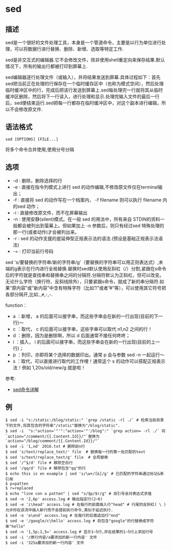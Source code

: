 # sed

## 描述

sed是一个很好的文件处理工具，本身是一个管道命令，主要是以行为单位进行处理，可以将数据行进行替换、删除、新增、选取等特定工作.

sed是非交互式的编辑器.它不会修改文件，除非使用shell重定向来保存结果.默认情况下，所有的输出行都被打印到屏幕上.

sed编辑器逐行处理文件（或输入），并将结果发送到屏幕.具体过程如下：首先sed把当前正在处理的行保存在一个临时缓存区中（也称为模式空间），然后处理临时缓冲区中的行，完成后把该行发送到屏幕上.sed每处理完一行就将其从临时缓冲区删除，然后将下一行读入，进行处理和显示.处理完输入文件的最后一行后，sed便结束运行.sed把每一行都存在临时缓冲区中，对这个副本进行编辑，所以不会修改原文件.

## 语法格式

```
sed [OPTIONS] [FILE...]
```
将多个命令合并使用,使用分号分隔

## 选项

- -d : 删除，删除选择的行
- -e ∶ 直接在指令列模式上进行 sed 的动作编辑,不修改原文件仅在terminal输出；
- -f ∶ 直接将 sed 的动作写在一个档案内， -f filename 则可以执行 filename 内的sed 动作；
- -i ∶ 直接修改原文件，而不在屏幕输出
- -n ∶ 使用安静(silent)模式。在一般 sed 的用法中，所有来自 STDIN的资料一般都会被列出到萤幕上。但如果加上 -n 参数后，则只有经过sed 特殊处理的那一行(或者动作)才会被列出来。
- -r ∶ sed 的动作支援的是延伸型正规表示法的语法.(预设是基础正规表示法语法)
- -= : 打印当前行号码

sed 's/要替换的字符串/新的字符串/g'（要替换的字符串可以用正则表达式）,末端的g表示在行内进行全局替换.替换时sed默认使用反斜杠（/）分割,紧跟在s命令后的字符就是查找串和替换串之间的分隔符.分隔符默认为正斜杠，但可以改变。无论什么字符（换行符、反斜线除外），只要紧跟s命令，就成了新的串分隔符.如果“原内容”或“新内容”中含有特殊字符（比如”/”或者”#”等），可以使用其它符号把各部分隔开,比如`,`,`#`,`:`,`~`.

function：
- a ：新增， a 的后面可以接字串，而这些字串会在新的一行出现(目前的下一行)～
- c ：取代， c 的后面可以接字串，这些字串可以取代 n1,n2 之间的行！
- d ：删除，因为是删除啊，所以 d 后面通常不接任何咚咚；
- i ：插入， i 的后面可以接字串，而这些字串会在新的一行出现(目前的上一行)；
- p ：列印，亦即将某个选择的数据印出。通常 p 会与参数 sed -n 一起运行～
- s ：取代，可以直接进行取代的工作哩！通常这个 s 的动作可以搭配正规表示法！例如 1,20s/old/new/g 就是啦！

参考:
- [sed命令详解](http://www.cnblogs.com/edwardlost/archive/2010/09/17/1829145.html)

## 例
```
$ sed -i "s:/static:/blog/static:" `grep /static -rl ./` # 检索当前目录下的文件,将其包含的字符串"/static"替换为"/blog/static".
$ sed -i  "s:"action='"'":"action='"'/blog":" `grep action= -rl ./` 将`action="/comment/{{.Content.Id}}/"`替换为`action="/blog/comment/{{.Content.Id}}/"`
$ sed -i '1,nd' 2016.txt # 删除前n行
$ sed 's/text/replace_text/' file  # 替换每一行的第一处匹配的text
$ sed 's/text/replace_text/g' file  # 全局替换
$ sed '/^$/d' file # 移除空白行
$ sed '/qq/d' file # 移除包含"qq"的行
$ echo this is en example | sed 's/\w+/[&]/g' # 已匹配的字符串通过标记&来引用
$ p=patten
$ r=replaced
$ echo "line con a patten" | sed "s/$p/$r/g" # 双引号会对表达式求值
$ sed -n '2,6p' access.log # 输出指定行(2~6)
$ sed -e 'i\head' access.log # 在每行的前面插入行"head" # 行尾的反斜杠( \ )允许你在该流中插入新行而不会提前执行命令,类似于延迟执行.
$ sed -e 'a\end' access.log # 在每行的后面追加行"end"
$ sed -e '/google/c\hello' access.log # 将包含"google"的行替换成字符串"hello"
$ sed -n '1,5p;1,5=' access.log # 显示1~5行,并在结果的1~5行上添加行号
$ sed -i '/原行内容/a要添加的新一行内容' 文件
$ sed -i '325a要添加的新一行内容' 文件
```
